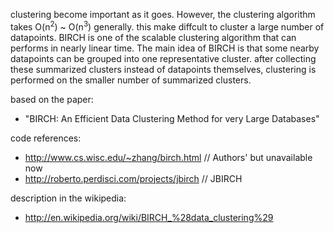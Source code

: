 clustering become important as it goes. However, the clustering algorithm takes O(n<sup>2</sup>) ~ O(n<sup>3</sup>) generally. this make diffcult to cluster a large number of datapoints. BIRCH is one of the scalable clustering algorithm that can performs in nearly linear time. The main idea of BIRCH is that some nearby datapoints can be grouped into one representative cluster. after collecting these summarized clusters instead of datapoints themselves, clustering is performed on the smaller number of summarized clusters.

based on the paper:
  * "BIRCH: An Efficient Data Clustering Method for very Large Databases"

code references:
  * http://www.cs.wisc.edu/~zhang/birch.html // Authors' but unavailable now
  * http://roberto.perdisci.com/projects/jbirch // JBIRCH

description in the wikipedia:
  * http://en.wikipedia.org/wiki/BIRCH_%28data_clustering%29